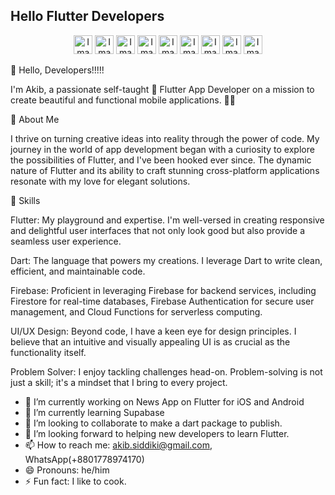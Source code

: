 ## Hello Flutter Developers

<p align="center">
  <img src="https://upload.wikimedia.org/wikipedia/commons/c/c6/Dart_logo.png" alt="Image 1" height="30" display="inline-block"/>
  <img src="https://web-strapi.mrmilu.com/uploads/flutter_logo_470e9f7491.png" alt="Image 2" height="30" display="inline-block" />
  <img src="https://cdn.iconscout.com/icon/free/png-256/free-firebase-3521427-2944871.png?f=webp" alt="Image 3" height="30" display="inline-block" />
  <img src="https://upload.wikimedia.org/wikipedia/commons/thumb/3/3f/Git_icon.svg/1200px-Git_icon.svg.png" alt="Image 4" height="30" display="inline-block" />
  <img src="https://upload.wikimedia.org/wikipedia/commons/thumb/9/9a/Visual_Studio_Code_1.35_icon.svg/1200px-Visual_Studio_Code_1.35_icon.svg.png" alt="Image 5" height="30" display="inline-block" />
  <img src="https://upload.wikimedia.org/wikipedia/en/5/56/Xcode_14_icon.png" alt="Image 1" height="30" display="inline-block"/>
  <img src="https://upload.wikimedia.org/wikipedia/commons/thumb/c/c1/Android_Studio_icon_%282023%29.svg/2048px-Android_Studio_icon_%282023%29.svg.png" alt="Image 1" height="30" display="inline-block"/>
  <img src="https://developer.android.com/static/distribute/console/images/play-console-blue.png" alt="Image 1" height="30" display="inline-block"/>
  <img src="https://developer.apple.com/help/app-store-connect/get-started/app-store-connect-homepage/images/my_apps_sm_2x.png" alt="Image 1" height="30" display="inline-block"/>
</p>



🚀 Hello, Developers!!!!! 

I'm Akib, 
a passionate self-taught 💙 Flutter App Developer on a mission to create beautiful and functional mobile applications. 👨‍💻

🌟 About Me

I thrive on turning creative ideas into reality through the power of code. My journey in the world of app development began with a curiosity to explore the possibilities of Flutter, and I've been hooked ever since. The dynamic nature of Flutter and its ability to craft stunning cross-platform applications resonate with my love for elegant solutions.

🔧 Skills

Flutter: My playground and expertise. I'm well-versed in creating responsive and delightful user interfaces that not only look good but also provide a seamless user experience.

Dart: The language that powers my creations. I leverage Dart to write clean, efficient, and maintainable code.

Firebase: Proficient in leveraging Firebase for backend services, including Firestore for real-time databases, Firebase Authentication for secure user management, and Cloud Functions for serverless computing.

UI/UX Design: Beyond code, I have a keen eye for design principles. I believe that an intuitive and visually appealing UI is as crucial as the functionality itself.

Problem Solver: I enjoy tackling challenges head-on. Problem-solving is not just a skill; it's a mindset that I bring to every project.


- 🔭 I’m currently working on News App on Flutter for iOS and Android
- 🌱 I’m currently learning Supabase
- 👯 I’m looking to collaborate to make a dart package to publish. 
- 🤔 I’m looking forward to helping new developers to learn Flutter.
- 📫 How to reach me: akib.siddiki@gmail.com, WhatsApp(+8801778974170)
- 😄 Pronouns: he/him
- ⚡ Fun fact: I like to cook.

  



